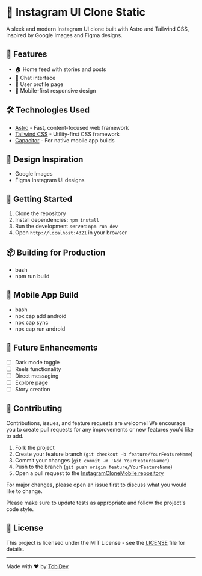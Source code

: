 # 📸 Instagram UI Clone Static

A sleek and modern Instagram UI clone built with Astro and Tailwind CSS, inspired by Google Images and Figma designs.

## 🚀 Features

- 🏠 Home feed with stories and posts
- 💬 Chat interface
- 👤 User profile page
- 📱 Mobile-first responsive design

## 🛠️ Technologies Used

- [Astro](https://astro.build/) - Fast, content-focused web framework
- [Tailwind CSS](https://tailwindcss.com/) - Utility-first CSS framework
- [Capacitor](https://capacitorjs.com/) - For native mobile app builds

## 🎨 Design Inspiration

- Google Images
- Figma Instagram UI designs

## 🚀 Getting Started

1. Clone the repository
2. Install dependencies: `npm install`
3. Run the development server: `npm run dev`
4. Open `http://localhost:4321` in your browser

## 📦 Building for Production

- bash
- npm run build

## 📱 Mobile App Build

- bash
- npx cap add android
- npx cap sync
- npx cap run android

  
## 🌟 Future Enhancements

- [ ] Dark mode toggle
- [ ] Reels functionality
- [ ] Direct messaging
- [ ] Explore page
- [ ] Story creation

## 🤝 Contributing

Contributions, issues, and feature requests are welcome! We encourage you to create pull requests for any improvements or new features you'd like to add.

1. Fork the project
2. Create your feature branch (`git checkout -b feature/YourFeatureName`)
3. Commit your changes (`git commit -m 'Add YourFeatureName'`)
4. Push to the branch (`git push origin feature/YourFeatureName`)
5. Open a pull request to the [InstagramCloneMobile repository](https://github.com/TobiDev1/InstagramCloneMobile/)

For major changes, please open an issue first to discuss what you would like to change.

Please make sure to update tests as appropriate and follow the project's code style.

## 📄 License

This project is licensed under the MIT License - see the [LICENSE](https://github.com/TobiDev1/InstagramCloneMobile/blob/main/LICENSE) file for details.

---

Made with ❤️ by [TobiDev](https://github.com/TobiDev1)
